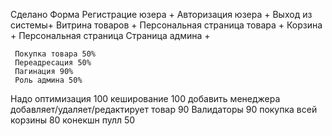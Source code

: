 Сделано
     Форма Регистрацие юзера +
     Авторизация юзера +
     Выход из системы+
     Витрина товаров +
     Персональная страница товара +
     Корзина +
     Персональная страница
     Страница админа +

     Покупка товара 50%
     Переадресация 50%
     Пагинация 90%
     Роль админа 50%

Надо
    оптимизация 100
    кеширование 100
    добавить менеджера добавляет/удаляет/редактирует товар 90
    Валидаторы 90
    покупка всей корзины 80
    конекшн пулл 50
